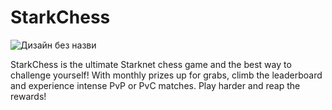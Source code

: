 # StarkChess
![Дизайн без назви](https://github.com/SashaFeyaa/StarkChess/assets/59697919/3ce7f2c4-eea7-4093-b446-28b6e171ad36)

StarkChess is the ultimate Starknet chess game and the best way to challenge yourself! With monthly prizes up for grabs, climb the leaderboard and experience intense PvP or PvC matches. Play harder and reap the rewards!

